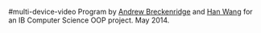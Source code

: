 #multi-device-video
Program by [Andrew Breckenridge](https://www.twitter.com/Andrew_Breck) and [Han Wang](https://www.twitter.com/wanghan03) for an IB Computer Science OOP project. May 2014.
